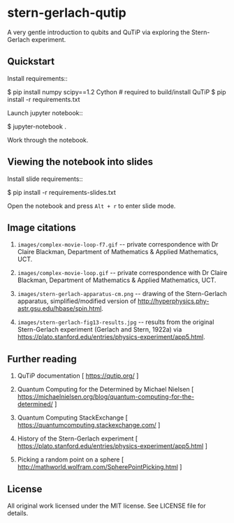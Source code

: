 # stern-gerlach-qutip

A very gentle introduction to qubits and QuTiP via exploring the Stern-Gerlach
experiment.


## Quickstart

Install requirements::

  $ pip install numpy scipy==1.2 Cython  # required to build/install QuTiP
  $ pip install -r requirements.txt

Launch jupyter notebook::

  $ jupyter-notebook .

Work through the notebook.


## Viewing the notebook into slides

Install slide requirements::

  $ pip install -r requirements-slides.txt

Open the notebook and press `Alt + r` to enter slide mode.


## Image citations

1. `images/complex-movie-loop-f7.gif` -- private correspondence with
   Dr Claire Blackman, Department of Mathematics & Applied Mathematics,
   UCT.

2. `images/complex-movie-loop.gif` -- private correspondence with Dr
   Claire Blackman, Department of Mathematics & Applied Mathematics,
   UCT.

3. `images/stern-gerlach-apparatus-cm.png` -- drawing of the Stern-Gerlach
   apparatus, simplified/modified version of
   http://hyperphysics.phy-astr.gsu.edu/hbase/spin.html.

4. `images/stern-gerlach-fig13-results.jpg` -- results from the original
   Stern-Gerlach experiment (Gerlach and Stern, 1922a) via https://plato.stanford.edu/entries/physics-experiment/app5.html.


## Further reading

1. QuTiP documentation [ https://qutip.org/ ]

2. Quantum Computing for the Determined by Michael Nielsen
   [ https://michaelnielsen.org/blog/quantum-computing-for-the-determined/ ]

3. Quantum Computing StackExchange
   [ https://quantumcomputing.stackexchange.com/ ]

4. History of the Stern-Gerlach experiment
   [ https://plato.stanford.edu/entries/physics-experiment/app5.html ]

5. Picking a random point on a sphere
   [ http://mathworld.wolfram.com/SpherePointPicking.html ]


## License

All original work licensed under the MIT license. See LICENSE file for
details.

